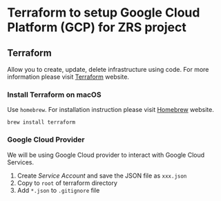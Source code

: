 # Terraform to setup Google Cloud Platform (GCP) for ZRS project

## Terraform

Allow you to create, update, delete infrastructure using code. For more information please visit [Terraform][0] website.

### Install Terraform on macOS

Use `homebrew`. For installation instruction please visit [Homebrew][1] website.

```
brew install terraform
```

### Google Cloud Provider

We will be using Google Cloud provider to interact with Google Cloud Services.

1. Create _Service Account_ and save the JSON file as `xxx.json`
2. Copy to `root` of terraform directory
3. Add `*.json` to `.gitignore` file

[0]: https://www.terraform.io/
[1]: https://brew.sh/
